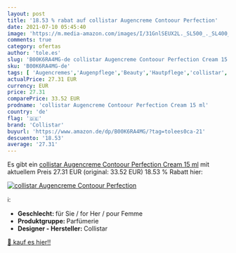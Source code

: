 ```yaml
---
layout: post
title: '18.53 % rabat auf collistar Augencreme Contoour Perfection'
date: 2021-07-10 05:45:40
image: 'https://m.media-amazon.com/images/I/31GnlSEUX2L._SL500_._SL400_.jpg'
comments: true
category: ofertas
author: 'tole.es'
slug: 'B00K6RA4MG-de collistar Augencreme Contoour Perfection Cream 15 ml'
sku: 'B00K6RA4MG-de'
tags: [ 'Augencremes','Augenpflege','Beauty','Hautpflege','collistar', ]
actualPrice: 27.31 EUR
currency: EUR
price: 27.31
comparePrice: 33.52 EUR
prodname: 'collistar Augencreme Contoour Perfection Cream 15 ml'
country: 'de'
flag: '🇩🇪'
brand: 'Collistar'
buyurl: 'https://www.amazon.de/dp/B00K6RA4MG/?tag=tolees0ca-21'
descuento: '18.53'
average: '27.31'
---
```


Es gibt ein [collistar Augencreme Contoour Perfection Cream 15 ml](https://www.amazon.de/dp/B00K6RA4MG/?tag=tolees0ca-21) mit aktuellem Preis 27.31 EUR (original: 33.52 EUR) 18.53 % Rabatt hier:

[![collistar Augencreme Contoour Perfection](https://m.media-amazon.com/images/I/31GnlSEUX2L._SL500_._SL400_.jpg)](https://www.amazon.de/dp/B00K6RA4MG/?tag=tolees0ca-21)

ℹ️:

- <b>Geschlecht: </b>für Sie / for Her / pour Femme
- <b>Produktgruppe: </b>Parfümerie
- <b>Designer - Hersteller: </b>Collistar

[🛒 kauf es hier!!](https://www.amazon.de/dp/B00K6RA4MG/?tag=tolees0ca-21)
